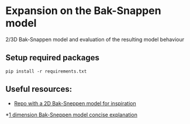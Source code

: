 # Expansion on the Bak-Snappen model

2/3D Bak-Snappen model and evaluation of the resulting model behaviour

## Setup required packages

```
pip install -r requirements.txt
```

## Useful resources:
* [Repo with a 2D Bak-Sneppen model for inspiration](https://github.com/voschezang/Spatial-Bak-Sneppen)

*[1 dimension Bak-Sneppen model concise explanation](http://csmgeo.csm.jmu.edu/geollab/fichter/gs102/2004handouts/Bak-Sneppenbrief.PDF)
